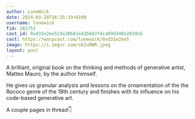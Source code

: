 ```yaml
---
author: LoneWick
date: 2024-03-28T16:25:33+0100
username: lonewick
fid: 281753
cast_id: 0xd31e2ee514a30681e42b643f4ca09d348e283dc6
cast: https://warpcast.com/lonewick/0xd31e2ee5
image: https://i.imgur.com/sK2uRWR.jpeg
layout: post
---
```

A brilliant, original book on the thinking and methods of generative artist, Matteo Mauro, by the author himself.  
  
He gives us granular analysis and lessons on the ornamentation of the the Rococo genre of the 18th century and finishes with its influence on his code-based generative art.  
  
A couple pages in thread👇  

<img src='https://i.imgur.com/sK2uRWR.jpeg' alt='' referrerpolicy='no-referrer'/>